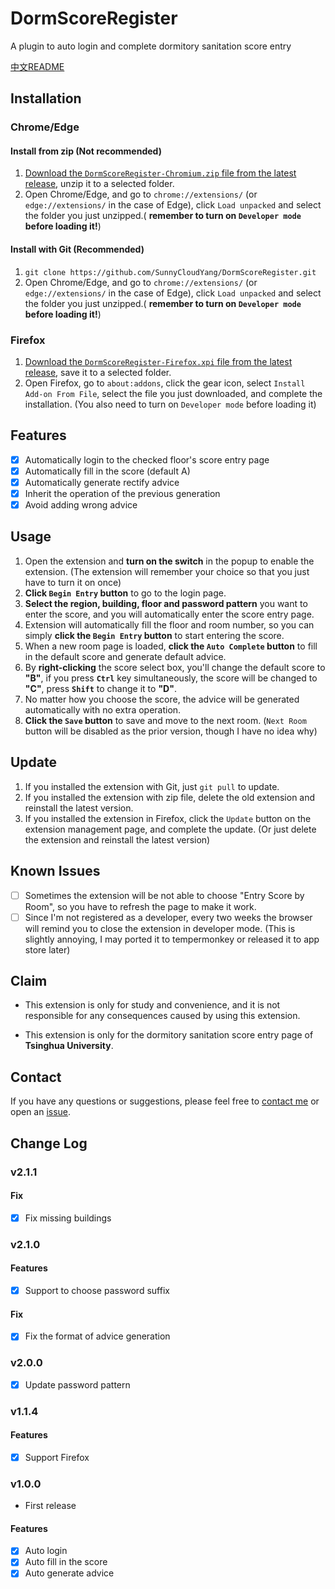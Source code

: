 # DormScoreRegister

A plugin to auto login and complete dormitory sanitation score entry

[中文README](README.zh.md)

## Installation

### Chrome/Edge

#### Install from zip (Not recommended)

1. [Download the `DormScoreRegister-Chromium.zip` file from the latest release](https://github.com/SunnyCloudYang/DormScoreRegister/releases/latest), unzip it to a selected folder.
2. Open Chrome/Edge, and go to `chrome://extensions/` (or `edge://extensions/` in the case of Edge), click `Load unpacked` and select the folder you just unzipped.( **remember to turn on `Developer mode` before loading it!**)

#### Install with Git (Recommended)

1. `git clone https://github.com/SunnyCloudYang/DormScoreRegister.git`
2. Open Chrome/Edge, and go to `chrome://extensions/` (or `edge://extensions/` in the case of Edge), click `Load unpacked` and select the folder you just unzipped.( **remember to turn on `Developer mode` before loading it!**)

### Firefox

1. [Download the `DormScoreRegister-Firefox.xpi` file from the latest release](https://github.com/SunnyCloudYang/DormScoreRegister/releases/latest), save it to a selected folder.
2. Open Firefox, go to `about:addons`, click the gear icon, select `Install Add-on From File`, select the file you just downloaded, and complete the installation. (You also need to turn on `Developer mode` before loading it)

## Features

- [x] Automatically login to the checked floor's score entry page
- [x] Automatically fill in the score (default A)
- [x] Automatically generate rectify advice
- [x] Inherit the operation of the previous generation
- [x] Avoid adding wrong advice

## Usage

1. Open the extension and **turn on the switch** in the popup to enable the extension. (The extension will remember your choice so that you just have to turn it on once)
2. **Click `Begin Entry` button** to go to the login page.
3. **Select the region, building, floor and password pattern** you want to enter the score, and you will automatically enter the score entry page.
4. Extension will automatically fill the floor and room number, so you can simply **click the `Begin Entry` button** to start entering the score.
5. When a new room page is loaded, **click the `Auto Complete` button** to fill in the default score and generate default advice.
6. By **right-clicking** the score select box, you'll change the default score to **"B"**, if you press **`Ctrl`** key simultaneously, the score will be changed to **"C"**, press **`Shift`** to change it to **"D"**.
7. No matter how you choose the score, the advice will be generated automatically with no extra operation.
8. **Click the `Save` button** to save and move to the next room. (`Next Room` button will be disabled as the prior version, though I have no idea why)

## Update

1. If you installed the extension with Git, just `git pull` to update.
2. If you installed the extension with zip file, delete the old extension and reinstall the latest version.
3. If you installed the extension in Firefox, click the `Update` button on the extension management page, and complete the update. (Or just delete the extension and reinstall the latest version)

## Known Issues

- [ ] Sometimes the extension will be not able to choose "Entry Score by Room", so you have to refresh the page to make it work.
- [ ] Since I'm not registered as a developer, every two weeks the browser will remind you to close the extension in developer mode. (This is slightly annoying, I may ported it to tempermonkey or released it to app store later)

## Claim

- This extension is only for study and convenience, and it is not responsible for any consequences caused by using this extension.

- This extension is only for the dormitory sanitation score entry page of **Tsinghua University**.

## Contact

If you have any questions or suggestions, please feel free to [contact me](mailto:sunnycloudyang@outlook.com) or open an [issue](https://github.com/SunnyCloudYang/DormScoreRegister/issues).

## Change Log

### v2.1.1

#### Fix

- [x] Fix missing buildings

### v2.1.0

#### Features

- [x] Support to choose password suffix

#### Fix

- [x] Fix the format of advice generation

### v2.0.0

- [x] Update password pattern

### v1.1.4

#### Features

- [x] Support Firefox

### v1.0.0

- First release

#### Features

- [x] Auto login
- [x] Auto fill in the score
- [x] Auto generate advice
